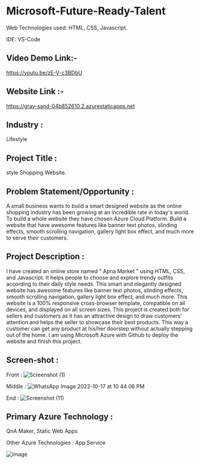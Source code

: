 # Microsoft-Future-Ready-Talent

Web Technologies used: HTML, CSS, Javascript.

IDE: VS-Code

## Video Demo Link:-

https://youtu.be/zE-V-c3BDbU

## Website Link :- 
https://gray-sand-04b852610.2.azurestaticapps.net

## Industry :
Lifestyle

## Project Title : 
style Shopping Website.

## Problem Statement/Opportunity :

A small business wants to build a smart designed website as the online shopping industry has been growing at an incredible rate in today's world. To build a whole website they have chosen Azure Cloud Platform. Build a website that have awesome features like banner text photos, slinding effects, smooth scrolling navigation, gallery light box effect, and much more to serve their customers.

## Project Description :

I have created an online store named " Apna Market " using HTML, CSS, and Javascript. It helps people to choose and explore trendy outfits according to their daily style needs. This smart and elegantly designed website has awesome features like banner text photos, slinding effects, smooth scrolling navigation, gallery light box effect, and much more. This website is a 100% responsive cross-browser template, compatible on all devices, and displayed on all screen sizes. This project is created both for sellers and customers as it has an attractive design to draw customers' attention and helps the seller to showcase their best products. This way a customer can get any product at his/her doorstep without actually stepping out of the home. I am using Microsoft Azure with Github to deploy the website and finish this project.

## Screen-shot :

Front :
![Screenshot (1)](https://user-images.githubusercontent.com/96697080/197000188-04e12759-0682-4c5d-bf6d-71e9687b0a8d.png)

Middle :
![WhatsApp Image 2022-10-17 at 10 44 06 PM](https://user-images.githubusercontent.com/96697080/197000345-a0dc7a28-bd43-4e98-a4f0-107970b2acef.jpeg)

End :
![Screenshot (11)](https://user-images.githubusercontent.com/96697080/197000545-f0e52d6d-3748-4f53-9f12-d64eac376dd0.png)


## Primary Azure Technology :

 QnA Maker, Static Web Apps

Other Azure Technologies : App Service

![image](https://user-images.githubusercontent.com/96697080/196999406-7f0a5875-8c1e-4f5b-88b8-8c997ea9690e.png)
